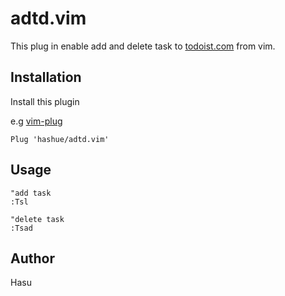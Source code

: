 # adtd.vim
This plug in enable add and delete task to [todoist.com](https://todoist.com/) from vim.

## Installation
Install this plugin

e.g [vim-plug](https://github.com/junegunn/vim-plug)

```
Plug 'hashue/adtd.vim'
```

## Usage
```
"add task
:Tsl

"delete task
:Tsad
```
## Author
Hasu



